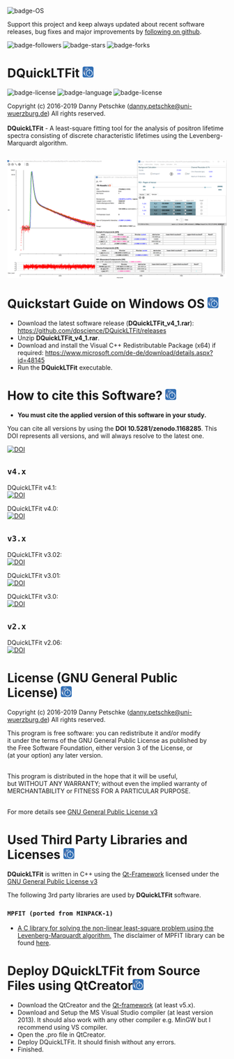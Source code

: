 ![badge-OS](https://img.shields.io/badge/OS-tested%20under%20Windows%2010-brightgreen)

Support this project and keep always updated about recent software releases, bug fixes and major improvements by [following on github](https://github.com/dpscience?tab=followers).

![badge-followers](https://img.shields.io/github/followers/dpscience?style=social)
![badge-stars](https://img.shields.io/github/stars/dpscience/DQuickLTFit?style=social)
![badge-forks](https://img.shields.io/github/forks/dpscience/DQuickLTFit?style=social)

# DQuickLTFit <img src="https://github.com/dpscience/DQuickLTFit/blob/master/Images/IconPNGRounded.png" width="25" height="25">   

![badge-license](https://img.shields.io/badge/OS-Windows-blue)
![badge-language](https://img.shields.io/badge/language-C++-blue)
![badge-license](https://img.shields.io/badge/license-GPL-blue)

Copyright (c) 2016-2019 Danny Petschke (danny.petschke@uni-wuerzburg.de) All rights reserved.<br><br>
<b>DQuickLTFit</b> - A least-square fitting tool for the analysis of positron lifetime spectra consisting of discrete characteristic lifetimes using the Levenberg-Marquardt algorithm.<br>

<br>![DQuickLTFit](/TestData/Software.png)

# Quickstart Guide on Windows OS <img src="https://github.com/dpscience/DQuickLTFit/blob/master/Images/IconPNGRounded.png" width="25" height="25"> 

* Download the latest software release (<b>DQuickLTFit_v4_1.rar</b>): https://github.com/dpscience/DQuickLTFit/releases
* Unzip <b>DQuickLTFit_v4_1.rar</b>.
* Download and install the Visual C++ Redistributable Package (x64) if required: https://www.microsoft.com/de-de/download/details.aspx?id=48145
* Run the <b>DQuickLTFit</b> executable.

# How to cite this Software? <img src="https://github.com/dpscience/DQuickLTFit/blob/master/Images/IconPNGRounded.png" width="25" height="25">

* <b>You must cite the applied version of this software in your study.</b><br>

You can cite all versions by using the <b>DOI 10.5281/zenodo.1168285</b>. This DOI represents all versions, and will always resolve to the latest one.<br>

[![DOI](https://zenodo.org/badge/DOI/10.5281/zenodo.1168285.svg)](https://doi.org/10.5281/zenodo.1168285)

## ``v4.x``
DQuickLTFit v4.1:<br>[![DOI](https://zenodo.org/badge/DOI/10.5281/zenodo.3356830.svg)](https://doi.org/10.5281/zenodo.3356830)<br>

DQuickLTFit v4.0:<br>[![DOI](https://zenodo.org/badge/DOI/10.5281/zenodo.1414142.svg)](https://doi.org/10.5281/zenodo.1414142)<br>

## ``v3.x``
DQuickLTFit v3.02:<br>[![DOI](https://zenodo.org/badge/DOI/10.5281/zenodo.1219482.svg)](https://doi.org/10.5281/zenodo.1219482)<br>

DQuickLTFit v3.01:<br>[![DOI](https://zenodo.org/badge/DOI/10.5281/zenodo.1208613.svg)](https://doi.org/10.5281/zenodo.1208613)<br>

DQuickLTFit v3.0:<br>[![DOI](https://zenodo.org/badge/DOI/10.5281/zenodo.1202345.svg)](https://doi.org/10.5281/zenodo.1202345)<br>

## ``v2.x``
DQuickLTFit v2.06:<br>[![DOI](https://zenodo.org/badge/DOI/10.5281/zenodo.1168286.svg)](https://doi.org/10.5281/zenodo.1168286)<br>

# License (GNU General Public License) <img src="https://github.com/dpscience/DQuickLTFit/blob/master/Images/IconPNGRounded.png" width="25" height="25">
Copyright (c) 2016-2019 Danny Petschke (danny.petschke@uni-wuerzburg.de) All rights reserved.<br>

<p align="justify">This program is free software: you can redistribute it and/or modify<br>
it under the terms of the GNU General Public License as published by<br>
the Free Software Foundation, either version 3 of the License, or<br>
(at your option) any later version.<br><br>

This program is distributed in the hope that it will be useful,<br>
but WITHOUT ANY WARRANTY; without even the implied warranty of<br>
MERCHANTABILITY or FITNESS FOR A PARTICULAR PURPOSE.<br><br></p>

For more details see [GNU General Public License v3](https://www.gnu.org/licenses/gpl-3.0)

# Used Third Party Libraries and Licenses <img src="https://github.com/dpscience/DQuickLTFit/blob/master/Images/IconPNGRounded.png" width="25" height="25">

<b>DQuickLTFit</b> is written in C++ using the [Qt-Framework](https://www.qt.io/) licensed under the [GNU General Public License v3](https://www.gnu.org/licenses/gpl-3.0)

The following 3rd party libraries are used by <b>DQuickLTFit</b> software.<br>

### ``MPFIT (ported from MINPACK-1)``
* [A C library for solving the non-linear least-square problem using the Levenberg-Marquardt algorithm.](https://www.physics.wisc.edu/~craigm/idl/cmpfit.html)
The disclaimer of MPFIT library can be found [here](/Fit/mpfit_DISCLAIMER).

# Deploy DQuickLTFit from Source Files using QtCreator<img src="https://github.com/dpscience/DQuickLTFit/blob/master/Images/IconPNGRounded.png" width="25" height="25">

* Download the QtCreator and the [Qt-framework](https://www.qt.io/download) (at least v5.x).
* Download and Setup the MS Visual Studio compiler (at least version 2013). It should also work with any other compiler e.g. MinGW but I recommend using VS compiler.
* Open the .pro file in QtCreator. 
* Deploy DQuickLTFit. It should finish without any errors.
* Finished.
